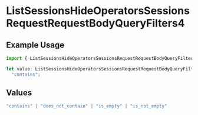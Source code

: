 # ListSessionsHideOperatorsSessionsRequestRequestBodyQueryFilters4

## Example Usage

```typescript
import { ListSessionsHideOperatorsSessionsRequestRequestBodyQueryFilters4 } from "@orq-ai/node/models/operations";

let value: ListSessionsHideOperatorsSessionsRequestRequestBodyQueryFilters4 =
  "contains";
```

## Values

```typescript
"contains" | "does_not_contain" | "is_empty" | "is_not_empty"
```